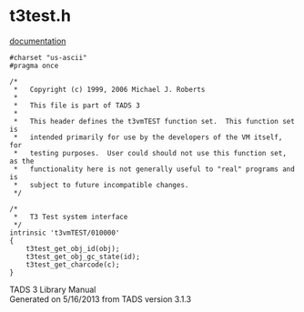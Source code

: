 ---
---
# t3test.h

[documentation](../file/t3test.h.html)

    #charset "us-ascii"
    #pragma once

    /* 
     *   Copyright (c) 1999, 2006 Michael J. Roberts
     *   
     *   This file is part of TADS 3
     *   
     *   This header defines the t3vmTEST function set.  This function set is
     *   intended primarily for use by the developers of the VM itself, for
     *   testing purposes.  User could should not use this function set, as the
     *   functionality here is not generally useful to "real" programs and is
     *   subject to future incompatible changes.  
     */

    /* 
     *   T3 Test system interface 
     */
    intrinsic 't3vmTEST/010000'
    {
        t3test_get_obj_id(obj);
        t3test_get_obj_gc_state(id);
        t3test_get_charcode(c);
    }

<div class="ftr">

TADS 3 Library Manual  
Generated on 5/16/2013 from TADS version 3.1.3

</div>
